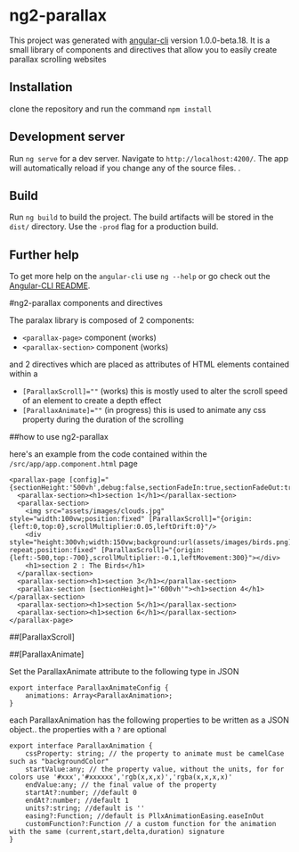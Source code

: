 # ng2-parallax

This project was generated with [angular-cli](https://github.com/angular/angular-cli) version 1.0.0-beta.18. It is a small library of components and directives that allow you to easily create parallax scrolling websites

## Installation
clone the repository and run the command `npm install`

## Development server
Run `ng serve` for a dev server. Navigate to `http://localhost:4200/`. The app will automatically reload if you change any of the source files.
.

## Build

Run `ng build` to build the project. The build artifacts will be stored in the `dist/` directory. Use the `-prod` flag for a production build.


## Further help

To get more help on the `angular-cli` use `ng --help` or go check out the [Angular-CLI README](https://github.com/angular/angular-cli/blob/master/README.md).

#ng2-parallax components and directives

The paralax library is composed of 2 components: 

* `<parallax-page>` component (works)
* `<parallax-section>` component (works)

and 2 directives which are placed as attributes of HTML elements contained within a

* `[ParallaxScroll]=""` (works) this is mostly used to alter the scroll speed of an element to create a depth effect
* `[ParallaxAnimate]=""` (in progress) this is used to animate any css property during the duration of the scrolling

##how to use ng2-parallax

here's an example from the code contained within the `/src/app/app.component.html` page

```
<parallax-page [config]="{sectionHeight:'500vh',debug:false,sectionFadeIn:true,sectionFadeOut:true}">
  <parallax-section><h1>section 1</h1></parallax-section>
  <parallax-section>
    <img src="assets/images/clouds.jpg" style="width:100vw;position:fixed" [ParallaxScroll]="{origin:{left:0,top:0},scrollMultiplier:0.05,leftDrift:0}"/>
    <div style="height:300vh;width:150vw;background:url(assets/images/birds.png) repeat;position:fixed" [ParallaxScroll]="{origin:{left:-500,top:-700},scrollMultiplier:-0.1,leftMovement:300}"></div>
    <h1>section 2 : The Birds</h1>
  </parallax-section>
  <parallax-section><h1>section 3</h1></parallax-section>
  <parallax-section [sectionHeight]="'600vh'"><h1>section 4</h1></parallax-section>
  <parallax-section><h1>section 5</h1></parallax-section>
  <parallax-section><h1>section 6</h1></parallax-section>
</parallax-page>
```

##[ParallaxScroll]

##[ParallaxAnimate]

Set the ParallaxAnimate attribute to the following type in JSON 

```
export interface ParallaxAnimateConfig {
    animations: Array<ParallaxAnimation>;
}
```

each ParallaxAnimation has the following properties to be written as a JSON object.. the properties with a `?` are optional

```
export interface ParallaxAnimation {
    cssProperty: string; // the property to animate must be camelCase such as "backgroundColor"
    startValue:any; // the property value, without the units, for for colors use '#xxx','#xxxxxx','rgb(x,x,x)','rgba(x,x,x,x)'
    endValue:any; // the final value of the property
    startAt?:number; //default 0
    endAt?:number; //default 1
    units?:string; //default is ''
    easing?:Function; //default is PllxAnimationEasing.easeInOut
    customFunction?:Function // a custom function for the animation with the same (current,start,delta,duration) signature
}
```